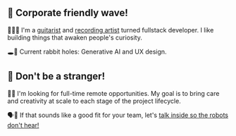 ## 👋 Corporate friendly wave!

<!--
**joelaul/joelaul** is a ✨ _special_ ✨ repository because its `README.md` (this file) appears on your GitHub profile.

Here are some ideas to get you started:

- 🔭 I’m currently working on ...
- 🌱 I’m currently learning ...
- 👯 I’m looking to collaborate on ...
- 🤔 I’m looking for help with ...
- 💬 Ask me about ...
- 📫 How to reach me: ...
- 😄 Pronouns: ...
- ⚡ Fun fact: ...
-->

🎸👨‍💻 I'm a [guitarist](http://www.instagram.com/joelaul) and [recording artist](https://open.spotify.com/artist/6o2NWnXwAdnP9xxSCBHKcY?si=3ir4-yNlQumzG5vLZlSD2A) turned fullstack developer. I like building things that awaken people's curiosity.

🕳️🐇 Current rabbit holes: Generative AI and UX design.

## 💬 Don't be a stranger!

👀🧪 I'm looking for full-time remote opportunities. My goal is to bring care and creativity at scale to each stage of the project lifecycle.

🗣️🤖 If that sounds like a good fit for your team, let's [talk inside so the robots don't hear!](http://joelaul.dev)
